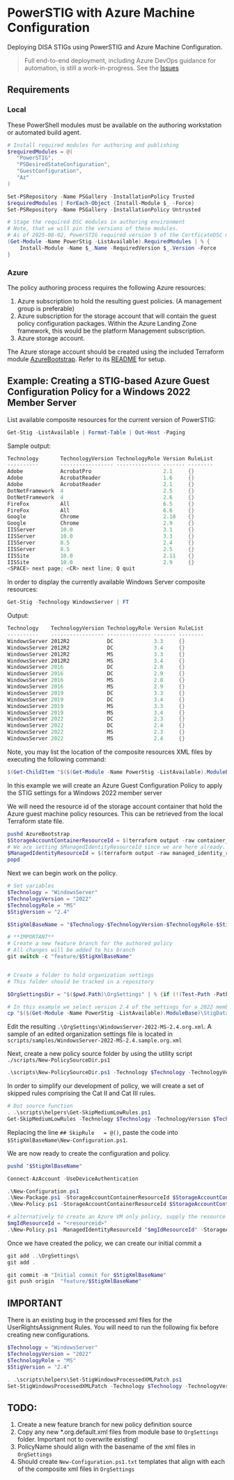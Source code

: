 # PowerSTIG with Azure Machine Configuration

Deploying DISA STIGs using PowerSTIG and Azure Machine Configuration.

> Full end-to-end deployment, including Azure DevOps guidance for automation, is still a work-in-progress. See the [Issues](./issues)

## Requirements

### Local

These PowerShell modules must be available on the authoring workstation or automated build agent.

```PowerShell
# Install required modules for authoring and publishing
$requiredModules = @(
   "PowerSTIG",
   "PSDesiredStateConfiguration",
   "GuestConfiguration",
   "Az"
)

Set-PSRepository -Name PSGallery -InstallationPolicy Trusted
$requiredModules | ForEach-Object {Install-Module $_ -Force}
Set-PSRepository -Name PSGallery -InstallationPolicy Untrusted
```

```PowerShell
# Stage the required DSC modules in authoring environment
# Note, that we will pin the versions of these modules.
# As of 2025-08-02, PowerSTIG required version 5 of the CertficateDSC module.
(Get-Module -Name PowerStig -ListAvailable).RequiredModules | % {
    Install-Module -Name $_.Name -RequiredVersion $_.Version -Force
}
```

### Azure

The policy authoring process requires the following Azure resources:

1. Azure subscription to hold the resulting guest policies.
(A management group is preferable)
2. Azure subscription for the storage account that will contain the guest policy configuration packages.
Within the Azure Landing Zone framework, this would be the platform Management subscription.
3. Azure storage account.

The Azure storage account should be created using the included Terraform module [AzureBootstrap](./AzureBootstrap/).
Refer to its [README](./AzureBootstrap/README.md) for setup.

## Example: Creating a STIG-based Azure Guest Configuration Policy for a Windows 2022 Member Server

List available composite resources for the current version of PowerSTIG:

```PowerShell
Get-Stig -ListAvailable | Format-Table | Out-Host -Paging
```

Sample output:

```Powershell
Technology       TechnologyVersion TechnologyRole Version RuleList
----------       ----------------- -------------- ------- --------
Adobe            AcrobatPro                       2.1     {}
Adobe            AcrobatReader                    1.6     {}
Adobe            AcrobatReader                    2.1     {}
DotNetFramework  4                                2.5     {}
DotNetFramework  4                                2.6     {}
FireFox          All                              6.5     {}
FireFox          All                              6.6     {}
Google           Chrome                           2.10    {}
Google           Chrome                           2.9     {}
IISServer        10.0                             3.1     {}
IISServer        10.0                             3.3     {}
IISServer        8.5                              2.4     {}
IISServer        8.5                              2.5     {}
IISSite          10.0                             2.11    {}
IISSite          10.0                             2.9     {}
<SPACE> next page; <CR> next line; Q quit
```

In order to display the currently available Windows Server composite resources:

```PowerShell
Get-Stig -Technology WindowsServer | FT
```

Output:

```PowerShell
Technology    TechnologyVersion TechnologyRole Version RuleList
----------    ----------------- -------------- ------- --------
WindowsServer 2012R2            DC             3.3     {}
WindowsServer 2012R2            DC             3.4     {}
WindowsServer 2012R2            MS             3.3     {}
WindowsServer 2012R2            MS             3.4     {}
WindowsServer 2016              DC             2.8     {}
WindowsServer 2016              DC             2.9     {}
WindowsServer 2016              MS             2.8     {}
WindowsServer 2016              MS             2.9     {}
WindowsServer 2019              DC             3.3     {}      
WindowsServer 2019              DC             3.4     {}
WindowsServer 2019              MS             3.3     {}      
WindowsServer 2019              MS             3.4     {}
WindowsServer 2022              DC             2.3     {}
WindowsServer 2022              DC             2.4     {}
WindowsServer 2022              MS             2.3     {}
WindowsServer 2022              MS             2.4     {}
```

Note, you may list the location of the composite resources XML files by executing the following command:

```PowerShell
$(Get-ChildItem "$($(Get-Module -Name PowerStig -ListAvailable).ModuleBase)\StigData\Processed"  -Filter "*.org.default.xml").FullName
```

In this example we will create an Azure Guest Configuration Policy to apply the STIG settings for a Windows 2022 member server

We will need the resource id of the storage account container that hold the Azure guest machine policy resources.
This can be retrieved from the local Terraform state file.

```PowerShell
pushd AzureBootstrap
$StorageAccountContainerResourceId = $(terraform output -raw container_resourceid)
# We are setting $ManagedIdentityResourceId since we are here already.
$ManagedIdentityResourceId = $(terraform output -raw managed_identity_resourceid)
popd
```

Next we can begin work on the policy.

```PowerShell
# Set variables
$Technology = "WindowsServer"
$TechnologyVersion = "2022"
$TechnologyRole = "MS"
$StigVersion = "2.4"

$StigXmlBaseName = "$Technology-$TechnologyVersion-$TechnologyRole-$StigVersion"

# **IMPORTANT**
# Create a new feature branch for the authored policy
# All changes will be added to his branch
git switch -c "feature/$StigXmlBaseName"


# Create a folder to hold organization settings
# This folder should be tracked in a repository

$OrgSettingsDir = "$($pwd.Path)\OrgSettings" | % {if (!(Test-Path -Path "$_")) {New-Item -Type Directory -Path "$_"} else {Get-Item -Path "$_"}}

# In this example we select version 2.4 of the settings for a 2022 member server
cp "$($(Get-Module -Name PowerStig -ListAvailable).ModuleBase)\StigData\Processed\$StigXmlBaseName.org.default.xml" "$($OrgSettingsDir.FullName)\$StigXmlBaseName.org.xml"

```

Edit the resulting `.\OrgSettings\WindowsServer-2022-MS-2.4.org.xml`.
A sample of an edited organization settings file is located in `scripts/samples/WindowsServer-2022-MS-2.4.sample.org.xml`

Next, create a new policy source folder by using the utility script `./scripts/New-PolicySourceDir.ps1`

```PowerShell
.\scripts\New-PolicySourceDir.ps1 -Technology $Technology -TechnologyVersion $TechnologyVersion -TechnologyRole $TechnologyRole -StigVersion $StigVersion
```

In order to simplify our development of policy, we will create a set of skipped rules comprising the Cat II and Cat III rules.

```PowerShell
# Dot source function
. .\scripts\helpers\Get-SkipMediumLowRules.ps1
Get-SkipMediumLowRules -Technology $Technology -TechnologyVersion $TechnologyVersion -TechnologyRole $TechnologyRole -StigVersion $StigVersion | Set-Clipboard
```

Replacing the line `## SkipRule   = @()`, paste the code into `$StigXmlBaseName\New-Configuration.ps1`.

We are now ready to create the configuration and policy.

```PowerShell
pushd "$StigXmlBaseName"

Connect-AzAccount -UseDeviceAuthentication

.\New-Configuration.ps1
.\New-Package.ps1 -StorageAccountContainerResourceId $StorageAccountContainerResourceId
.\New-Policy.ps1 -StorageAccountContainerResourceId $StorageAccountContainerResourceId

# alternatively to create an Azure VM only policy, supply the resource id of the user assigned managed identity created by the bootstrap
$mgIdResourceId = "<resourceid>"
.\New-Policy.ps1 -ManagedIdentityResourceId "$mgIdResourceId" -StorageAccountContainerResourceId $StorageAccountContainerResourceId
```

Once we have created the policy, we can create our initial commit a

```PowerShell
git add ..\OrgSettings\
git add .

git commit -m "Initial commit for $StigXmlBaseName"
git push origin  "feature/$StigXmlBaseName"
```

## **IMPORTANT**

There is an existing bug in the processed xml files for the UserRightsAssignment Rules.
You will need to run the following fix before creating new configurations.

```PowerShell
$Technology = "WindowsServer"
$TechnologyVersion = "2022"
$TechnologyRole = "MS"
$StigVersion = "2.4"

. .\scripts\helpers\Set-StigWindowsProcessedXMLPatch.ps1
Set-StigWindowsProcessedXMLPatch -Technology $Technology -TechnologyVersion $TechnologyVersion -TechnologyRole $TechnologyRole -StigVersion $StigVersion
```

## TODO:

1. Create a new feature branch for new policy definition source
2. Copy any new *.org.default.xml files from module base to `OrgSettings` folder. Important not to overwrite existing!
3. PolicyName should align with the basename of the xml files in `OrgSettings`
5. Should create `New-Configuration.ps1.txt` templates that align with each of the composite xml files in `OrgSettings`
